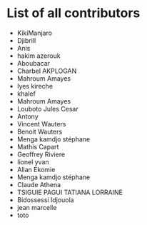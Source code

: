 # List of all contributors

- KikiManjaro 
- Djibrill 
- Anis
- hakim azerouk
- Aboubacar
- Charbel AKPLOGAN
- Mahroum Amayes
- lyes kireche
- khalef 
- Mahroum Amayes
- Louboto Jules Cesar
- Antony
- Vincent Wauters
- Benoit Wauters
- Menga kamdjo stéphane
- Mathis Capart
- Geoffrey Riviere
- lionel yvan
- Allan Ekomie
- Menga kamdjo stéphane
- Claude Athena
- TSIGUIE PAGUI TATIANA LORRAINE
- Bidossessi Idjouola
- jean marcelle
- toto